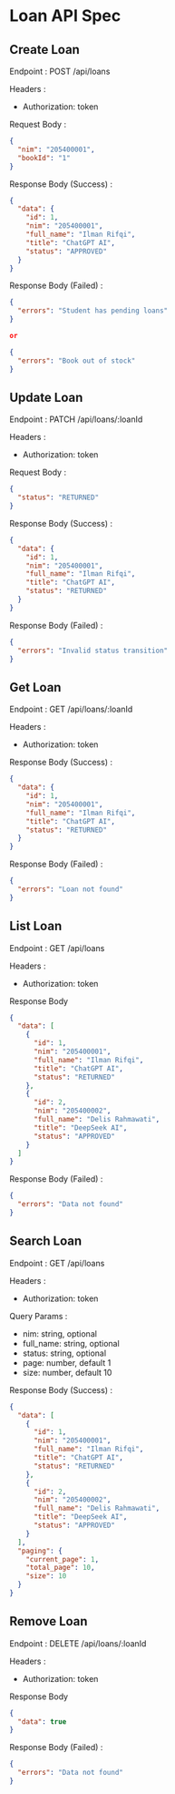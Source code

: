 # Loan API Spec

## Create Loan

Endpoint : POST /api/loans

Headers :

- Authorization: token

Request Body :

```json
{
  "nim": "205400001",
  "bookId": "1"
}
```

Response Body (Success) :

```json
{
  "data": {
    "id": 1,
    "nim": "205400001",
    "full_name": "Ilman Rifqi",
    "title": "ChatGPT AI",
    "status": "APPROVED"
  }
}
```

Response Body (Failed) :

```json
{
  "errors": "Student has pending loans"
}

or

{
  "errors": "Book out of stock"
}
```

## Update Loan

Endpoint : PATCH /api/loans/:loanId

Headers :

- Authorization: token

Request Body :

```json
{
  "status": "RETURNED"
}
```

Response Body (Success) :

```json
{
  "data": {
    "id": 1,
    "nim": "205400001",
    "full_name": "Ilman Rifqi",
    "title": "ChatGPT AI",
    "status": "RETURNED"
  }
}
```

Response Body (Failed) :

```json
{
  "errors": "Invalid status transition"
}
```

## Get Loan

Endpoint : GET /api/loans/:loanId

Headers :

- Authorization: token

Response Body (Success) :

```json
{
  "data": {
    "id": 1,
    "nim": "205400001",
    "full_name": "Ilman Rifqi",
    "title": "ChatGPT AI",
    "status": "RETURNED"
  }
}
```

Response Body (Failed) :

```json
{
  "errors": "Loan not found"
}
```

## List Loan

Endpoint : GET /api/loans

Headers :

- Authorization: token

Response Body

```json
{
  "data": [
    {
      "id": 1,
      "nim": "205400001",
      "full_name": "Ilman Rifqi",
      "title": "ChatGPT AI",
      "status": "RETURNED"
    },
    {
      "id": 2,
      "nim": "205400002",
      "full_name": "Delis Rahmawati",
      "title": "DeepSeek AI",
      "status": "APPROVED"
    }
  ]
}
```

Response Body (Failed) :

```json
{
  "errors": "Data not found"
}
```

## Search Loan

Endpoint : GET /api/loans

Headers :

- Authorization: token

Query Params :

- nim: string, optional
- full_name: string, optional
- status: string, optional
- page: number, default 1
- size: number, default 10

Response Body (Success) :

```json
{
  "data": [
    {
      "id": 1,
      "nim": "205400001",
      "full_name": "Ilman Rifqi",
      "title": "ChatGPT AI",
      "status": "RETURNED"
    },
    {
      "id": 2,
      "nim": "205400002",
      "full_name": "Delis Rahmawati",
      "title": "DeepSeek AI",
      "status": "APPROVED"
    }
  ],
  "paging": {
    "current_page": 1,
    "total_page": 10,
    "size": 10
  }
}
```

## Remove Loan

Endpoint : DELETE /api/loans/:loanId

Headers :

- Authorization: token

Response Body

```json
{
  "data": true
}
```

Response Body (Failed) :

```json
{
  "errors": "Data not found"
}
```

